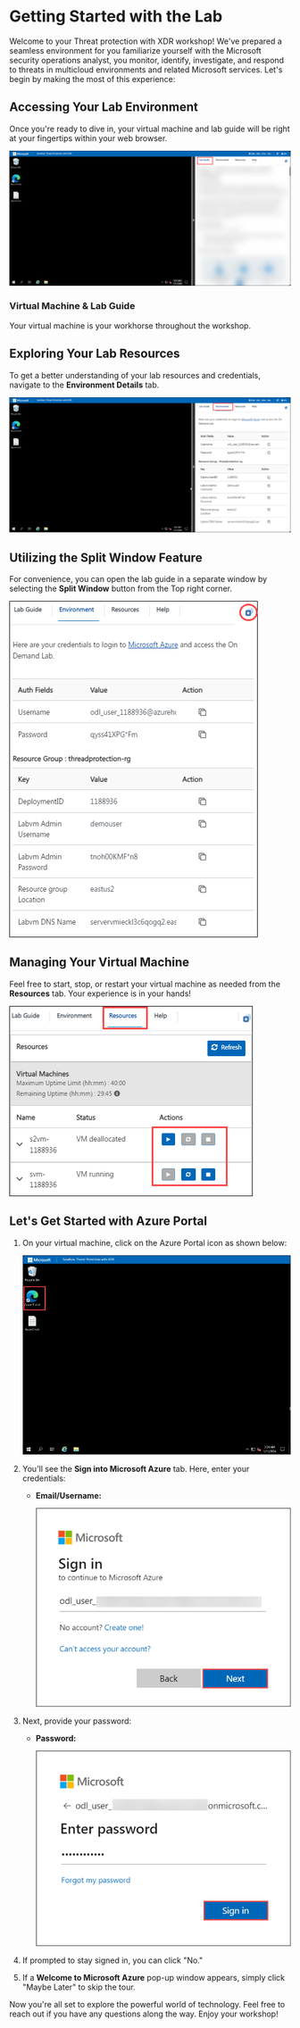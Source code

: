 # Getting Started with the Lab
 
Welcome to your Threat protection with XDR workshop! We've prepared a seamless environment for you familiarize yourself with the Microsoft security operations analyst, you monitor, identify, investigate, and respond to threats in multicloud environments and related Microsoft services. Let's begin by making the most of this experience:
 
## Accessing Your Lab Environment
 
Once you're ready to dive in, your virtual machine and lab guide will be right at your fingertips within your web browser.
 
![Access Your VM and Lab Guide](./media/XDRintro10.png)

### Virtual Machine & Lab Guide
 
Your virtual machine is your workhorse throughout the workshop.
 
## Exploring Your Lab Resources
 
To get a better understanding of your lab resources and credentials, navigate to the **Environment Details** tab.
 
![Explore Lab Resources](./media/XDRintro2.png)
 
## Utilizing the Split Window Feature
 
For convenience, you can open the lab guide in a separate window by selecting the **Split Window** button from the Top right corner.
 
![Use the Split Window Feature](./media/XDRintro3.png)
 
## Managing Your Virtual Machine
 
Feel free to start, stop, or restart your virtual machine as needed from the **Resources** tab. Your experience is in your hands!
 
![Manage Your Virtual Machine](./media/XDRintro4.png)

## Let's Get Started with Azure Portal
 
1. On your virtual machine, click on the Azure Portal icon as shown below:
 
    ![Launch Azure Portal](./media/XDRintro5.png)

2. You'll see the **Sign into Microsoft Azure** tab. Here, enter your credentials:
 
   - **Email/Username:** <inject key="AzureAdUserEmail"></inject>
 
     ![Enter Your Username](./media/sc900-image-1.png)
 
3. Next, provide your password:
 
   - **Password:** <inject key="AzureAdUserPassword"></inject>
 
     ![Enter Your Password](./media/sc900-image-2.png)
 
4. If prompted to stay signed in, you can click "No."
 
5. If a **Welcome to Microsoft Azure** pop-up window appears, simply click "Maybe Later" to skip the tour.
 
Now you're all set to explore the powerful world of technology. Feel free to reach out if you have any questions along the way. Enjoy your workshop!
